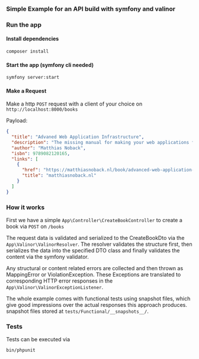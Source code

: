 
### Simple Example for an API build with symfony and valinor

### Run the app

#### Install dependencies
```bash
composer install
```

#### Start the app (symfony cli needed)
```bash
symfony server:start
```

#### Make a Request
Make a http `POST` request with a client of your choice on `http://localhost:8000/books`

Payload:
```json
{
  "title": "Advaned Web Application Infrastructure",
  "description": "The missing manual for making your web applications future-proof", 
  "author": "Matthias Noback",
  "isbn": 9789082120165,
  "links": [
    {
      "href": "https://matthiasnoback.nl/book/advanced-web-application-architecture/",
      "title": "matthiasnoback.nl"
    }
  ]
}

```

### How it works
First we have a simple `App\Controller\CreateBookController` to create a book via `POST` on `/books`

The request data is validated and serialized to the CreateBookDto via the `App\Valinor\ValinorResolver`.
The resolver validates the structure first, then serializes the data into the specified DTO class and finally
validates the content via the symfony validator.

Any structural or content related errors are collected and then thrown as MappingError or ViolationException.
These Exceptions are translated to corresponding HTTP error responses in the `App\Valinor\ValinorExceptionListener`.

The whole example comes with functional tests using snapshot files, which give good impressions over the actual 
responses this approach produces. snapshot files stored at `tests/Functional/__snapshots__/`.

### Tests

Tests can be executed via 
```bash
bin/phpunit
```



